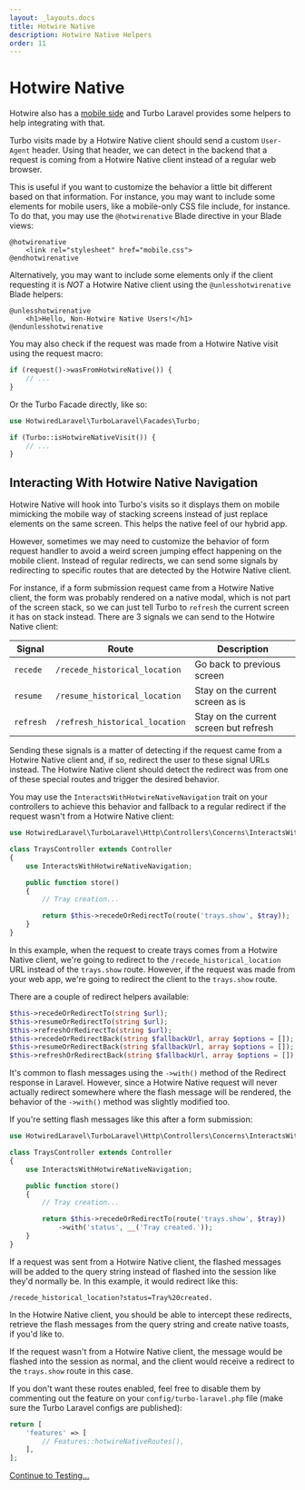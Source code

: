 ```yaml
---
layout: _layouts.docs
title: Hotwire Native
description: Hotwire Native Helpers
order: 11
---
```


# Hotwire Native

Hotwire also has a [mobile side](https://native.hotwired.dev/) and Turbo Laravel provides some helpers to help integrating with that.

Turbo visits made by a Hotwire Native client should send a custom `User-Agent` header. Using that header, we can detect in the backend that a request is coming from a Hotwire Native client instead of a regular web browser.

This is useful if you want to customize the behavior a little bit different based on that information. For instance,
you may want to include some elements for mobile users, like a mobile-only CSS file include, for instance. To do that, you may use the `@hotwirenative` Blade directive in your Blade views:

```blade
@hotwirenative
    <link rel="stylesheet" href="mobile.css">
@endhotwirenative
```

Alternatively, you may want to include some elements only if the client requesting it is _NOT_ a Hotwire Native client using the `@unlesshotwirenative` Blade helpers:

```blade
@unlesshotwirenative
    <h1>Hello, Non-Hotwire Native Users!</h1>
@endunlesshotwirenative
```

You may also check if the request was made from a Hotwire Native visit using the request macro:

```php
if (request()->wasFromHotwireNative()) {
    // ...
}
```

Or the Turbo Facade directly, like so:

```php
use HotwiredLaravel\TurboLaravel\Facades\Turbo;

if (Turbo::isHotwireNativeVisit()) {
    // ...
}
```

## Interacting With Hotwire Native Navigation

Hotwire Native will hook into Turbo's visits so it displays them on mobile mimicking the mobile way of stacking screens instead of just replace elements on the same screen. This helps the native feel of our hybrid app.

However, sometimes we may need to customize the behavior of form request handler to avoid a weird screen jumping effect happening on the mobile client. Instead of regular redirects, we can send some signals by redirecting to specific routes that are detected by the Hotwire Native client.

For instance, if a form submission request came from a Hotwire Native client, the form was probably rendered on a native modal, which is not part of the screen stack, so we can just tell Turbo to `refresh` the current screen it has on stack instead. There are 3 signals we can send to the Hotwire Native client:

| Signal | Route| Description|
|---|---|---|
| `recede` | `/recede_historical_location` | Go back to previous screen |
| `resume` | `/resume_historical_location` | Stay on the current screen as is |
| `refresh`| `/refresh_historical_location` | Stay on the current screen but refresh |

Sending these signals is a matter of detecting if the request came from a Hotwire Native client and, if so, redirect the user to these signal URLs instead. The Hotwire Native client should detect the redirect was from one of these special routes and trigger the desired behavior.

You may use the `InteractsWithHotwireNativeNavigation` trait on your controllers to achieve this behavior and fallback to a regular redirect if the request wasn't from a Hotwire Native client:

```php
use HotwiredLaravel\TurboLaravel\Http\Controllers\Concerns\InteractsWithHotwireNativeNavigation;

class TraysController extends Controller
{
    use InteractsWithHotwireNativeNavigation;

    public function store()
    {
        // Tray creation...

        return $this->recedeOrRedirectTo(route('trays.show', $tray));
    }
}
```

In this example, when the request to create trays comes from a Hotwire Native client, we're going to redirect to the `/recede_historical_location` URL instead of the `trays.show` route. However, if the request was made from your web app, we're going to redirect the client to the `trays.show` route.

There are a couple of redirect helpers available:

```php
$this->recedeOrRedirectTo(string $url);
$this->resumeOrRedirectTo(string $url);
$this->refreshOrRedirectTo(string $url);
$this->recedeOrRedirectBack(string $fallbackUrl, array $options = []);
$this->resumeOrRedirectBack(string $fallbackUrl, array $options = []);
$this->refreshOrRedirectBack(string $fallbackUrl, array $options = []);
```

It's common to flash messages using the `->with()` method of the Redirect response in Laravel. However, since a Hotwire Native request will never actually redirect somewhere where the flash message will be rendered, the behavior of the `->with()` method was slightly modified too.

If you're setting flash messages like this after a form submission:

```php
use HotwiredLaravel\TurboLaravel\Http\Controllers\Concerns\InteractsWithHotwireNativeNavigation;

class TraysController extends Controller
{
    use InteractsWithHotwireNativeNavigation;

    public function store()
    {
        // Tray creation...

        return $this->recedeOrRedirectTo(route('trays.show', $tray))
            ->with('status', __('Tray created.'));
    }
}
```

If a request was sent from a Hotwire Native client, the flashed messages will be added to the query string instead of flashed into the session like they'd normally be. In this example, it would redirect like this:

```
/recede_historical_location?status=Tray%20created.
```

In the Hotwire Native client, you should be able to intercept these redirects, retrieve the flash messages from the query string and create native toasts, if you'd like to.

If the request wasn't from a Hotwire Native client, the message would be flashed into the session as normal, and the client would receive a redirect to the `trays.show` route in this case.

If you don't want these routes enabled, feel free to disable them by commenting out the feature on your `config/turbo-laravel.php` file (make sure the Turbo Laravel configs are published):

```php
return [
    'features' => [
        // Features::hotwireNativeRoutes(),
    ],
];
```

[Continue to Testing...](/docs/{{version}}/testing)
